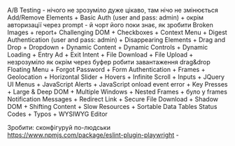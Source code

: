 A/B Testing - нічого не зрозуміло дуже цікаво, там нічо не змінюється
Add/Remove Elements +
Basic Auth (user and pass: admin) + окрім авторизації через prompt - й чорт його поки знає, як зробити
Broken Images + report+
Challenging DOM +
Checkboxes +
Context Menu +
Digest Authentication (user and pass: admin) +
Disappearing Elements +
Drag and Drop +
Dropdown +
Dynamic Content +
Dynamic Controls +
Dynamic Loading +
Entry Ad +
Exit Intent +
File Download +
File Upload + незрозуміло як окрім через буфер робити завантаження drag&drop
Floating Menu +
Forgot Password +
Form Authentication +
Frames +
Geolocation +
Horizontal Slider +
Hovers +
Infinite Scroll +
Inputs +
JQuery UI Menus +
JavaScript Alerts +
JavaScript onload event error +
Key Presses +
Large & Deep DOM +
Multiple Windows +
Nested Frames + було у frames
Notification Messages +
Redirect Link +
Secure File Download +
Shadow DOM +
Shifting Content +
Slow Resources +
Sortable Data Tables
Status Codes +
Typos + 
WYSIWYG Editor

Зробити: сконфігуруй по-людськи 
https://www.npmjs.com/package/eslint-plugin-playwright -